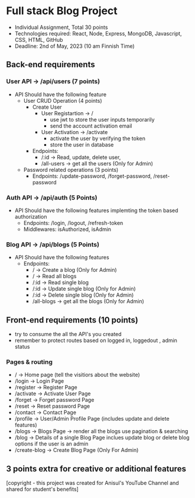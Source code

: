 # Full stack Blog Project

- Individual Assignment, Total 30 points
- Technologies required: React, Node, Express, MongoDB, Javascript, CSS, HTML, GitHub
- Deadline: 2nd of May, 2023 (10 am Finnish Time)

## Back-end requirements

### User API -> /api/users (7 points)

- API Should have the following feature
  - User CRUD Operation (4 points)
    - Create User
      - User Registartion -> /
        - use jwt to store the user inputs temporarily
        - send the account activation email
      - User Activation -> /activate
        - activate the user by verifying the token
        - store the user in database
    - Endpoints:
      - /:id -> Read, update, delete user,
      - /all-users -> get all the users (Only for Admin)
  - Password related operations (3 points)
    - Endpoints: /update-password, /forget-password, /reset-password

### Auth API -> /api/auth (5 Points)

- API Should have the following features implemting the token based authorization
  - Endpoints: /login, /logout, /refresh-token
  - Middlewares: isAuthorized, isAdmin

### Blog API -> /api/blogs (5 Points)

- API Should have the following features
  - Endpoints:
    - / -> Create a blog (Only for Admin)
    - / -> Read all blogs
    - /:id -> Read single blog
    - /:id -> Update single blog (Only for Admin)
    - /:id -> Delete single blog (Only for Admin)
    - /all-blogs -> get all the blogs (Only for Admin)

## Front-end requirements (10 points)

- try to consume the all the API's you created
- remember to protect routes based on logged in, loggedout , admin status

### Pages & routing

- / -> Home page (tell the visitiors about the website)
- /login -> Login Page
- /register -> Register Page
- /activate -> Activate User Page
- /forget -> Forget password Page
- /reset -> Reset password Page
- /contact -> Contact Page
- /profile -> User/Admin Profile Page (includes update and delete features)
- /blogs -> Blogs Page -> render all the blogs use pagination & searching
- /blog -> Details of a single Blog Page inclues update blog or delete blog options if the user is an admin
- /create-blog -> Create Blog Page (Only For Admin)

## 3 points extra for creative or additional features

[copyright - this project was created for Anisul's YouTube Channel and shared for student's benefits]
